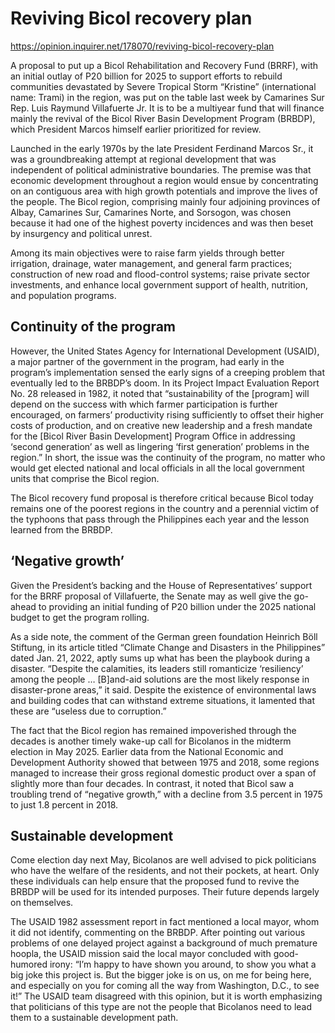 # Reviving Bicol recovery plan

https://opinion.inquirer.net/178070/reviving-bicol-recovery-plan



A proposal to put up a Bicol Rehabilitation and Recovery Fund (BRRF), with an initial outlay of P20 billion for 2025 to support efforts to rebuild communities devastated by Severe Tropical Storm “Kristine” (international name: Trami) in the region, was put on the table last week by Camarines Sur Rep. Luis Raymund Villafuerte Jr. It is to be a multiyear fund that will finance mainly the revival of the Bicol River Basin Development Program (BRBDP), which President Marcos himself earlier prioritized for review.

Launched in the early 1970s by the late President Ferdinand Marcos Sr., it was a groundbreaking attempt at regional development that was independent of political administrative boundaries. The premise was that economic development throughout a region would ensue by concentrating on an contiguous area with high growth potentials and improve the lives of the people. The Bicol region, comprising mainly four adjoining provinces of Albay, Camarines Sur, Camarines Norte, and Sorsogon, was chosen because it had one of the highest poverty incidences and was then beset by insurgency and political unrest.

Among its main objectives were to raise farm yields through better irrigation, drainage, water management, and general farm practices; construction of new road and flood-control systems; raise private sector investments, and enhance local government support of health, nutrition, and population programs.



##  Continuity of the program



However, the United States Agency for International Development (USAID), a major partner of the government in the program, had early in the program’s implementation sensed the early signs of a creeping problem that eventually led to the BRBDP’s doom. In its Project Impact Evaluation Report No. 28 released in 1982, it noted that “sustainability of the [program] will depend on the success with which farmer participation is further encouraged, on farmers’ productivity rising sufficiently to offset their higher costs of production, and on creative new leadership and a fresh mandate for the [Bicol River Basin Development] Program Office in addressing ‘second generation’ as well as lingering ‘first generation’ problems in the region.” In short, the issue was the continuity of the program, no matter who would get elected national and local officials in all the local government units that comprise the Bicol region.

The Bicol recovery fund proposal is therefore critical because Bicol today remains one of the poorest regions in the country and a perennial victim of the typhoons that pass through the Philippines each year and the lesson learned from the BRBDP.



##  ‘Negative growth’



Given the President’s backing and the House of Representatives’ support for the BRRF proposal of Villafuerte, the Senate may as well give the go-ahead to providing an initial funding of P20 billion under the 2025 national budget to get the program rolling.

As a side note, the comment of the German green foundation Heinrich Böll Stiftung, in its article titled “Climate Change and Disasters in the Philippines” dated Jan. 21, 2022, aptly sums up what has been the playbook during a disaster. “Despite the calamities, its leaders still romanticize ‘resiliency’ among the people … [B]and-aid solutions are the most likely response in disaster-prone areas,” it said. Despite the existence of environmental laws and building codes that can withstand extreme situations, it lamented that these are “useless due to corruption.”

The fact that the Bicol region has remained impoverished through the decades is another timely wake-up call for Bicolanos in the midterm election in May 2025. Earlier data from the National Economic and Development Authority showed that between 1975 and 2018, some regions managed to increase their gross regional domestic product over a span of slightly more than four decades. In contrast, it noted that Bicol saw a troubling trend of “negative growth,” with a decline from 3.5 percent in 1975 to just 1.8 percent in 2018.



##  Sustainable development



Come election day next May, Bicolanos are well advised to pick politicians who have the welfare of the residents, and not their pockets, at heart. Only these individuals can help ensure that the proposed fund to revive the BRBDP will be used for its intended purposes. Their future depends largely on themselves.

The USAID 1982 assessment report in fact mentioned a local mayor, whom it did not identify, commenting on the BRBDP. After pointing out various problems of one delayed project against a background of much premature hoopla, the USAID mission said the local mayor concluded with good-humored irony: “I’m happy to have shown you around, to show you what a big joke this project is. But the bigger joke is on us, on me for being here, and especially on you for coming all the way from Washington, D.C., to see it!” The USAID team disagreed with this opinion, but it is worth emphasizing that politicians of this type are not the people that Bicolanos need to lead them to a sustainable development path.